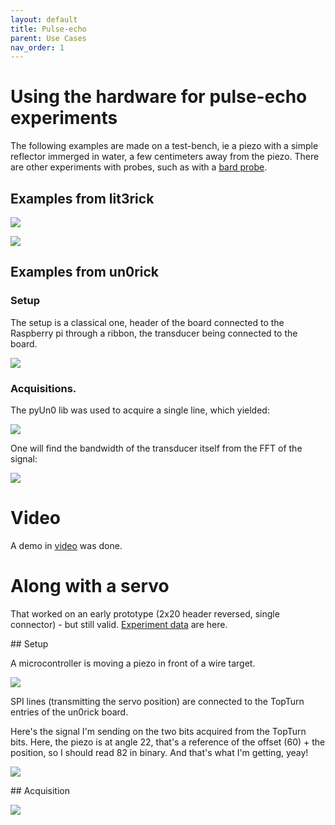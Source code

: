 ```yaml
---
layout: default
title: Pulse-echo
parent: Use Cases
nav_order: 1
---
```


# Using the hardware for pulse-echo experiments

The following examples are made on a test-bench, ie a piezo with a simple reflector immerged in water, a few centimeters away from the piezo. There are other experiments with probes, such as with a [bard probe](bard.md).

## Examples from lit3rick

![](https://raw.githubusercontent.com/kelu124/lit3rick/master/sample_acqs/lit3rick_i2s/lit3_i2s.jpg)

![](https://raw.githubusercontent.com/kelu124/lit3rick/master/sample_acqs/lit3rick_i2s/lit3_i2s_detailed.jpg)

## Examples from un0rick

### Setup

The setup is a classical one, header of the board connected to the Raspberry pi through a ribbon, the transducer being connected to the board.

![](https://github.com/kelu124/echomods/blob/master/matty/20190713/P_20190713_223932.jpg)

### Acquisitions.

The pyUn0 lib was used to acquire a single line, which yielded:

![](https://raw.githubusercontent.com/kelu124/echomods/master/matty/20190713/20190713b/images/20190713a-1.jpg)

One will find the bandwidth of the transducer itself from the FFT of the signal:

![](https://raw.githubusercontent.com/kelu124/echomods/master/matty/20190713/20190713b/images/20190713a-2-fft.jpg)

# Video

A demo in [video](https://www.youtube.com/watch?v=rv-Ag_TcnP8&feature=youtu.be) was done.

# Along with a servo

That worked on an early prototype (2x20 header reversed, single connector) - but still valid. [Experiment data](https://github.com/kelu124/echomods/tree/master/matty/20180430a) are here.

## Setup

A microcontroller is moving a piezo in front of a wire target.

![](https://raw.githubusercontent.com/kelu124/echomods/master/matty/20180430a/image/20180430_181856.jpg)

SPI lines (transmitting the servo position) are connected to the TopTurn entries of the un0rick board. 

Here's the signal I'm sending on the two bits acquired from the TopTurn bits. Here, the piezo is at angle 22, that's a reference of the offset (60) + the position, so I should read 82 in binary. And that's what I'm getting, yeay!

![](https://raw.githubusercontent.com/kelu124/echomods/master/matty/20180430a/wire/clock_check_pos82.jpg)


## Acquisition

![](https://raw.githubusercontent.com/kelu124/echomods/master/matty/20180430a/wire/SCImage.jpg)


